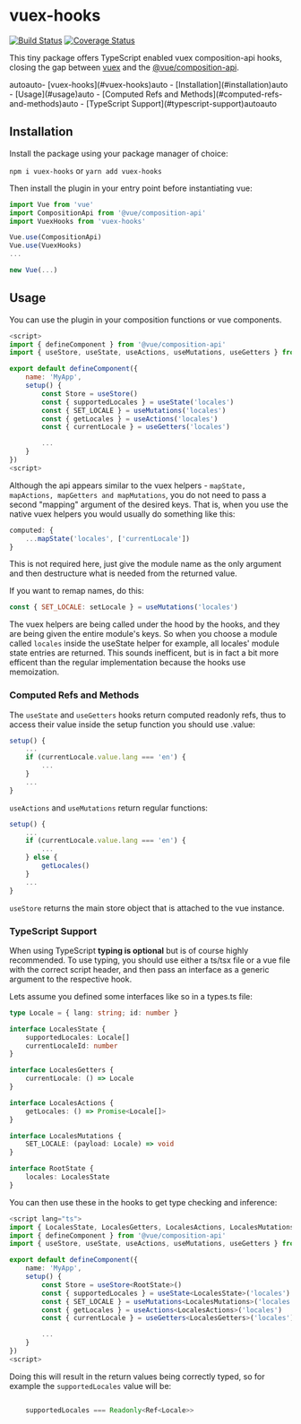 # vuex-hooks

[![Build Status](https://travis-ci.org/Goldziher/vuex-hooks.svg?branch=master)](https://travis-ci.org/Goldziher/vuex-hooks) [![Coverage Status](https://coveralls.io/repos/github/Goldziher/vuex-hooks/badge.svg?branch=master)](https://coveralls.io/github/Goldziher/vuex-hooks?branch=master)

This tiny package offers TypeScript enabled vuex composition-api hooks, closing the gap between [vuex](https://github.com/vuejs/vuex) and the [@vue/composition-api](https://github.com/vuejs/composition-api).

<!-- TOC -->autoauto- [vuex-hooks](#vuex-hooks)auto    - [Installation](#installation)auto    - [Usage](#usage)auto        - [Computed Refs and Methods](#computed-refs-and-methods)auto        - [TypeScript Support](#typescript-support)autoauto<!-- /TOC -->

## Installation

Install the package using your package manager of choice:

`npm i vuex-hooks` or `yarn add vuex-hooks`

Then install the plugin in your entry point before instantiating vue:

```javascript
import Vue from 'vue'
import CompositionApi from '@vue/composition-api'
import VuexHooks from 'vuex-hooks'

Vue.use(CompositionApi)
Vue.use(VuexHooks)
...

new Vue(...)

```

## Usage

You can use the plugin in your composition functions or vue components.

```javascript
<script>
import { defineComponent } from '@vue/composition-api'
import { useStore, useState, useActions, useMutations, useGetters } from 'vuex-hooks'

export default defineComponent({
    name: 'MyApp',
    setup() {
        const Store = useStore()
        const { supportedLocales } = useState('locales')
        const { SET_LOCALE } = useMutations('locales')
        const { getLocales } = useActions('locales')
        const { currentLocale } = useGetters('locales')

        ...
    }
})
<script>
```

Although the api appears similar to the vuex helpers - `mapState, mapActions, mapGetters and mapMutations`, you do not need to pass a second "mapping" argument of the desired keys. That is, when you use the native vuex helpers you would usually do something like this:

```javascript
computed: {
    ...mapState('locales', ['currentLocale'])
}
```

This is not required here, just give the module name as the only argument and then destructure what is needed from the returned value.

If you want to remap names, do this:

```javascript
const { SET_LOCALE: setLocale } = useMutations('locales')
```

The vuex helpers are being called under the hood by the hooks, and they are being given the entire module's keys. So when you choose a module called `locales` inside the useState helper for example, all locales' module state entries are returned. This sounds inefficent, but is in fact a bit more efficent than the regular implementation because the hooks use memoization.

### Computed Refs and Methods

The `useState` and `useGetters` hooks return computed readonly refs, thus to access their value inside the setup function you should use .value:

```javascript
setup() {
    ...
    if (currentLocale.value.lang === 'en') {
        ...
    }
    ...
}

```

`useActions` and `useMutations` return regular functions:

```javascript
setup() {
    ...
    if (currentLocale.value.lang === 'en') {
        ...
    } else {
        getLocales()
    }
    ...
}
```

`useStore` returns the main store object that is attached to the vue instance.

### TypeScript Support

When using TypeScript **typing is optional** but is of course highly recommended. To use typing, you should use either a ts/tsx file or a vue file with the correct script header, and then pass an interface as a generic argument to the respective hook.

Lets assume you defined some interfaces like so in a types.ts file:

```typescript
type Locale = { lang: string; id: number }

interface LocalesState {
	supportedLocales: Locale[]
	currentLocaleId: number
}

interface LocalesGetters {
	currentLocale: () => Locale
}

interface LocalesActions {
	getLocales: () => Promise<Locale[]>
}

interface LocalesMutations {
	SET_LOCALE: (payload: Locale) => void
}

interface RootState {
	locales: LocalesState
}
```

You can then use these in the hooks to get type checking and inference:

```typescript
<script lang="ts">
import { LocalesState, LocalesGetters, LocalesActions, LocalesMutations, RootState }
import { defineComponent } from '@vue/composition-api'
import { useStore, useState, useActions, useMutations, useGetters } from 'vuex-hooks'

export default defineComponent({
    name: 'MyApp',
    setup() {
        const Store = useStore<RootState>()
        const { supportedLocales } = useState<LocalesState>('locales')
        const { SET_LOCALE } = useMutations<LocalesMutations>('locales')
        const { getLocales } = useActions<LocalesActions>('locales')
        const { currentLocale } = useGetters<LocalesGetters>('locales')

        ...
    }
})
<script>
```

Doing this will result in the return values being correctly typed, so for example the `supportedLocales` value will be:

```typescript

    supportedLocales === Readonly<Ref<Locale>>

```
